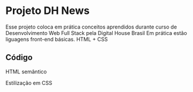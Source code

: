 # Projeto DH News

Esse projeto coloca em prática conceitos aprendidos durante curso de Desenvolvimento Web Full Stack pela Digital House Brasil
Em prática estão liguagens front-end básicas.
HTML + CSS


## Código

HTML semântico

Estilização em CSS
